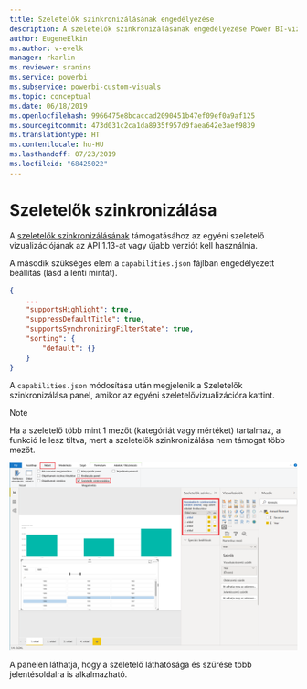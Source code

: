 ```yaml
---
title: Szeletelők szinkronizálásának engedélyezése
description: A szeletelők szinkronizálásának engedélyezése Power BI-vizualizációkban
author: EugeneElkin
ms.author: v-evelk
manager: rkarlin
ms.reviewer: sranins
ms.service: powerbi
ms.subservice: powerbi-custom-visuals
ms.topic: conceptual
ms.date: 06/18/2019
ms.openlocfilehash: 9966475e8bcaccad2090451b47ef09ef0a9af125
ms.sourcegitcommit: 473d031c2ca1da8935f957d9faea642e3aef9839
ms.translationtype: HT
ms.contentlocale: hu-HU
ms.lasthandoff: 07/23/2019
ms.locfileid: "68425022"
---
```

# <a name="sync-slicers"></a>Szeletelők szinkronizálása

A [szeletelők szinkronizálásának](https://docs.microsoft.com/power-bi/desktop-slicers) támogatásához az egyéni szeletelő vizualizációjának az API 1.13-at vagy újabb verziót kell használnia.

A második szükséges elem a `capabilities.json` fájlban engedélyezett beállítás (lásd a lenti mintát).

```json
{
    ...
    "supportsHighlight": true,
    "suppressDefaultTitle": true,
    "supportsSynchronizingFilterState": true,
    "sorting": {
        "default": {}
    }
}
```

A `capabilities.json` módosítása után megjelenik a Szeletelők szinkronizálása panel, amikor az egyéni szeletelővizualizációra kattint.

> [!NOTE]
> Ha a szeletelő több mint 1 mezőt (kategóriát vagy mértéket) tartalmaz, a funkció le lesz tiltva, mert a szeletelők szinkronizálása nem támogat több mezőt.

![Szeletelők szinkronizálása panel](./media/sync-slicers-panel.png)

A panelen láthatja, hogy a szeletelő láthatósága és szűrése több jelentésoldalra is alkalmazható.

